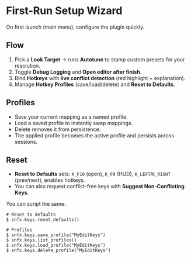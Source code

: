 # First-Run Setup Wizard

On first launch (main menu), configure the plugin quickly.

## Flow
1. Pick a **Look Target** → runs **Autotune** to stamp custom presets for your resolution.
2. Toggle **Debug Logging** and **Open editor after finish**.
3. Bind **Hotkeys** with **live conflict detection** (red highlight + explanation).
4. Manage **Hotkey Profiles** (save/load/delete) and **Reset to Defaults**.

## Profiles
- Save your current mapping as a named profile.
- Load a saved profile to instantly swap mappings.
- Delete removes it from persistence.
- The applied profile becomes the active profile and persists across sessions.

## Reset
- **Reset to Defaults** sets: `K_F10` (open), `K_F9` (HUD), `K_LEFT`/`K_RIGHT` (prev/next), enables hotkeys.
- You can also request conflict-free keys with **Suggest Non-Conflicting Keys**.

You can script the same:
```renpy
# Reset to defaults
$ snfx.keys.reset_defaults()

# Profiles
$ snfx.keys.save_profile("MyEditKeys")
$ snfx.keys.list_profiles()
$ snfx.keys.load_profile("MyEditKeys")
$ snfx.keys.delete_profile("MyEditKeys")
```
